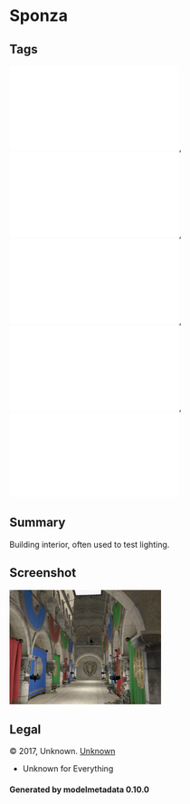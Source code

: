 # Sponza

## Tags

![no-license](./README-no-license.md), ![no-author](./README-no-author.md), ![no-owner](./README-no-owner.md), ![no-year](./README-no-year.md), ![issues](./README-issues.md)

## Summary

Building interior, often used to test lighting.

## Screenshot

![screenshot](screenshot/screenshot.jpg)

## Legal

&copy; 2017, Unknown. [Unknown]()

 - Unknown for Everything

#### Generated by modelmetadata 0.10.0